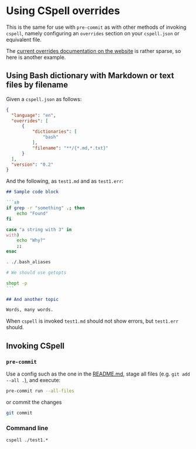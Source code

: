 # Using CSpell overrides
<!--- cspell:ignore esac getopts shopt --->

This is the same for use with `pre-commit` as with other methods of invoking
`cspell`, namely configuring an `overrides` section on your `cspell.json`
or equivalent file.

The [current overrides documentation on the
website](https://cspell.org/configuration/overrides/) is rather sparse, so here
is another example.

## Using Bash dictionary with Markdown or text files by filename

Given a `cspell.json` as follows:

``` json
{
  "language": "en",
  "overrides": [
      {
          "dictionaries": [
              "bash"
          ],
          "filename": "**/{*.md,*.txt}"
      }
  ],
  "version": "0.2"
}
```

And the following, as `test1.md` and as `test1.err`:

```` markdown
## Sample code block

```sh
if grep -r "something" .; then
    echo "Found"
fi

case "a string with 3" in
with)
    echo "Why?"
    ;;
esac

. ./.bash_aliases

# We should use getopts

shopt -p
```

## And another topic

Words, many words.
````

When `cspell` is invoked `test1.md` should not show errors, but `test1.err`
should.

## Invoking CSpell

### `pre-commit`

Use a config such as the one in the [README.md](../README.md), stage all files
(e.g. `git add --all .`), and execute:

``` bash
pre-commit run --all-files
```

or commit the changes

``` bash
git commit
```

### Command line

`cspell ./test1.*`

